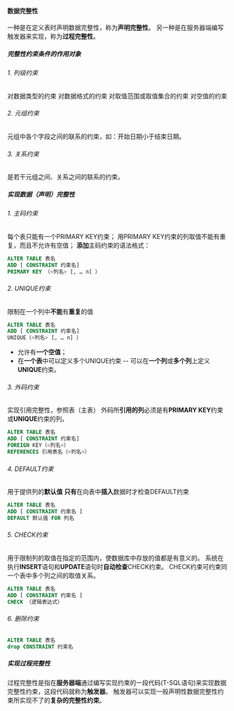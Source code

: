 #### 数据完整性

一种是在定义表时声明数据完整性，称为**声明完整性**。
另一种是在服务器端编写触发器来实现，称为**过程完整性**。

##### 完整性约束条件的作用对象 

###### 1. 列级约束

对数据类型的约束
对数据格式的约束
对取值范围或取值集合的约束
对空值的约束

###### 2. 元组约束

元组中各个字段之间的联系的约束，如：开始日期小于结束日期。

###### 3. 关系约束

是若干元组之间、关系之间的联系的约束。 

##### 实现数据（声明）完整性 

###### 1. 主码约束

每个表只能有一个PRIMARY KEY约束；
用PRIMARY KEY约束的列取值不能有重复，而且不允许有空值；
**添加**主码约束的语法格式：

```sql
ALTER TABLE 表名
ADD [ CONSTRAINT 约束名]
PRIMARY KEY （<列名> [, … n] ）
```

###### 2. UNIQUE约束

限制在一个列中**不能**有**重复**的值

```sql
ALTER TABLE 表名
ADD [ CONSTRAINT 约束名]
UNIQUE（<列名> [, … n] ）
```

* 允许有**一个空值**；
* 在**一个表**中可以定义多个UNIQUE约束  --  可以在**一个列**或**多个列**上定义**UNIQUE**约束。

###### 3. 外码约束

实现引用完整性，参照表（主表）
外码所**引用的列**必须是有**PRIMARY KEY**约束或**UNIQUE**约束的列。

```sql
ALTER TABLE 表名
ADD [ CONSTRAINT 约束名]
FOREIGN KEY（<列名>）
REFERENCES 引用表名（<列名>）
```

###### 4. DEFAULT约束

用于提供列的**默认值**
**只有**在向表中**插入**数据时才检查DEFAULT约束

```sql
ALTER TABLE 表名
ADD [ CONSTRAINT 约束名 ]
DEFAULT 默认值 FOR 列名
```

###### 5. CHECK约束

用于限制列的取值在指定的范围内，使数据库中存放的值都是有意义的。
系统在执行**INSERT**语句和**UPDATE**语句时**自动检查**CHECK约束。
CHECK约束可约束同一个表中多个列之间的取值关系。

```sql
ALTER TABLE 表名
ADD [ CONSTRAINT 约束名 ]
CHECK （逻辑表达式） 
```

###### 6. 删除约束

```sql
ALTER TABLE 表名
drop CONSTRAINT 约束名
```



##### 实现过程完整性 

过程完整性是指在**服务器端**通过编写实现约束的一段代码(T-SQL语句)来实现数据完整性约束，这段代码就称为**触发器**。
触发器可以实现一般声明性数据完整性约束所实现不了的**复杂的完整性约束**。 

